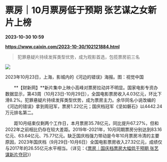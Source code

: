 # 票房｜10月票房低于预期 张艺谋之女新片上榜

**2023-10-30 10:59**

**https://www.caixin.com/2023-10-30/102121884.html**

> 犯罪悬疑片持续发挥类型优势，成为观影首选，包揽票房前三名

  

![](https://img.caixin.com/2023-10-30/169866288900443_840_560.jpg)

2023年10月23日，上海，影城内的《河边的错误》海报。图：视觉中国

  

　　**【财新网】**新片集中上映小高峰对票房拉动并不明显。国家电影专资办数据显示，第43周（10月23日-10月29日），全国电影票房收入4.03亿元，环比下滑8.2%。犯罪悬疑片持续发挥类型优势，成为票房主力。余华同名小说改编的《河边的错误》拿到周冠军，票房1.22亿元；国庆档冠军《坚如磐石》以4442.24万元排名第二。

　　距10月结束仅剩两个工作日，本月票房35.78亿元，同比提升67.27%，但和2022年之前相比仍存在较大差距。2019年-2021年，10月同期票房分别达到83.16亿元、63.64亿元、75.77亿元。缺乏国庆档强力带动是今年10月票房冷清的主要原因，2023年国庆档（9月29日-10月6日）全国电影票房收入27.32亿元，成绩仅与2017年的26.55亿元水平相当。（详见：《[票房｜国庆档票房大幅低于预期 张艺谋新片夺冠](https://www.caixin.com/2023-10-07/102114446.html)》）